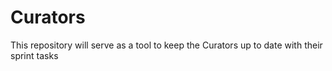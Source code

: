 # Curators
This repository will serve as a tool to keep the Curators up to date with their sprint tasks



